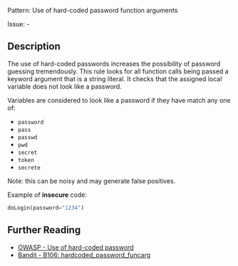 Pattern: Use of hard-coded password function arguments

Issue: -

## Description

The use of hard-coded passwords increases the possibility of password guessing
tremendously. This rule looks for all function calls being passed a
keyword argument that is a string literal. It checks that the assigned local
variable does not look like a password.

Variables are considered to look like a password if they have match any one
of:

  - `password`
  - `pass`
  - `passwd`
  - `pwd`
  - `secret`
  - `token`
  - `secrete`

Note: this can be noisy and may generate false positives.


Example of **insecure** code:

```python
doLogin(password="1234")
```

## Further Reading

* [OWASP - Use of hard-coded password](https://www.owasp.org/index.php/Use_of_hard-coded_password)
* [Bandit - B106: hardcoded_password_funcarg](https://bandit.readthedocs.io/en/latest/plugins/b106_hardcoded_password_funcarg.html)
